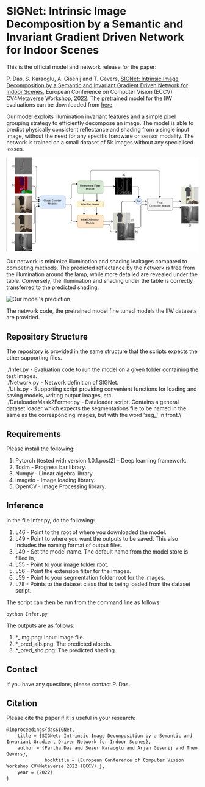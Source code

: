 # SIGNet: Intrinsic Image Decomposition by a Semantic and Invariant Gradient Driven Network for Indoor Scenes
This is the official model and network release for the paper:

P. Das, S. Karaoglu, A. Gisenij and T. Gevers, [SIGNet: Intrinsic Image Decomposition by a Semantic and Invariant Gradient Driven Network for Indoor Scenes](https://arxiv.org/abs/2208.14369), European Conference on Computer Vision (ECCV) CV4Metaverse Workshop, 2022. The pretrained model for the IIW evaluations can be downloaded from [here](https://uvaauas.figshare.com/ndownloader/files/37974426).

Our model exploits illumination invariant features and a simple pixel grouping strategy to efficiently decompose an image. The model is able to predict physically consistent reflectance and shading from a single input image, without the need for any specific hardware or sensor modality. The network is trained on a small dataset of 5k images without any specialised losses. 

![Propose network](/images/Network_overview.png "The proposed network.")

Our network is minimize illumination and shading leakages compared to competing methods. The predicted reflectance by the network is free from the illumination around the lamp, while more detailed are revealed under the table. Conversely, the illumination and shading under the table is correctly transferred to the predicted shading.

![Our model's prediction](/images/Outputs.png "The proposed method.")

The network code, the pretrained model fine tuned models the IIW datasets are provided. 

## Repository Structure

The repository is provided in the same structure that the scripts expects the other supporting files.

./Infer.py     - Evaluation code to run the model on a given folder containing the test images.\
./Network.py    - Network definition of SIGNet.\
./Utils.py      - Supporting script providing convenient functions for loading and saving models, writing output images, etc.\
./DataloaderMask2Former.py - Dataloader script. Contains a general dataset loader which expects the segmentations file to be named in the same as the corresponding images, but with the word 'seg\_' in front.\

## Requirements
Please install the following:
1. Pytorch (tested with version 1.0.1.post2) - Deep learning framework.
2. Tqdm                                      - Progress bar library.
3. Numpy                                     - Linear algebra library.
4. imageio                                   - Image loading library.
5. OpenCV                                    - Image Processing library.

## Inference
In the file Infer.py, do the following:
1. L46 - Point to the root of where you downloaded the model.
2. L49 - Point to where you want the outputs to be saved. This also includes the naming format of output files.
3. L49 - Set the model name. The default name from the model store is filled in,
4. L55 - Point to your image folder root.
5. L56 - Point the extension filter for the images.
6. L59 - Point to your segmentation folder root for the images.
7. L78 - Points to the dataset class that is being loaded from the dataset script.

The script can then be run from the command line as follows:
```
python Infer.py
```

The outputs are as follows:
1. *_img.png: Input image file.
2. *_pred_alb.png: The predicted albedo.
3. *_pred_shd.png: The predicted shading.

## Contact
If you have any questions, please contact P. Das.

## Citation
Please cite the paper if it is useful in your research:

```
@inproceedings{dasSIGNet,
    title = {SIGNet: Intrinsic Image Decomposition by a Semantic and Invariant Gradient Driven Network for Indoor Scenes}, 
    author = {Partha Das and Sezer Karaoglu and Arjan Gisenij and Theo Gevers},
              booktitle = {European Conference of Computer Vision Workshop CV4Metaverse 2022 (ECCV).},
    year = {2022}
}
```

